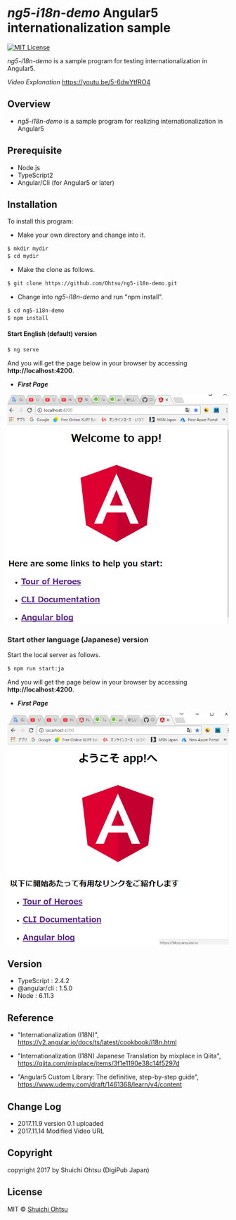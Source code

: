 

# _ng5-i18n-demo_ Angular5 internationalization sample
[![MIT License](http://img.shields.io/badge/license-MIT-blue.svg?style=flat)](LICENSE)


_ng5-i18n-demo_ is a sample program for testing internationalization in Angular5.

_Video Explanation_
<https://youtu.be/5-6dwYtfRO4>


## Overview 
   - _ng5-i18n-demo_ is a sample program for realizing internationalization in Angular5


## Prerequisite

   - Node.js
   - TypeScript2
   - Angular/Cli (for Angular5 or later)


## Installation


To install this program:

   - Make your own directory and change into it.

```bash
$ mkdir mydir
$ cd mydir
```
   - Make the clone as follows.

```bash
$ git clone https://github.com/Ohtsu/ng5-i18n-demo.git 
```

   - Change into _ng5-i18n-demo_ and run "npm install".

```bash
$ cd ng5-i18n-demo
$ npm install 
```


#### Start English (default) version


```bash
$ ng serve
```
And you will get the page below in your browser by accessing **http://localhost:4200**.  

  - ***First Page*** 

  <img src="https://raw.githubusercontent.com/Ohtsu/images/master/ng5-i18n-demo/ng5-i18n-demo_en-page_01.png" width= "640" >



### Start other language (Japanese) version 
Start the local server as follows. 

```bash
$ npm run start:ja
```

And you will get the page below in your browser by accessing **http://localhost:4200**.  

  - ***First Page*** 

  <img src="https://raw.githubusercontent.com/Ohtsu/images/master/ng5-i18n-demo/ng5-i18n-demo_ja-page_01.png" width= "640" >



## Version

   - TypeScript         : 2.4.2
   - @angular/cli       : 1.5.0
   - Node               : 6.11.3


## Reference

- "Internationalization (I18N)",
<https://v2.angular.io/docs/ts/latest/cookbook/i18n.html>

- "Internationalization (I18N) Japanese Translation by mixplace in Qiita",
<https://qiita.com/mixplace/items/3f1e1190e38c14f5297d>

- "Angular5 Custom Library: The definitive, step-by-step guide", 
<https://www.udemy.com/draft/1461368/learn/v4/content>


## Change Log

 - 2017.11.9 version 0.1 uploaded
 - 2017.11.14 Modified Video URL

## Copyright

copyright 2017 by Shuichi Ohtsu (DigiPub Japan)


## License

MIT © [Shuichi Ohtsu](mailto:ohtsu@digipub-net.com)
